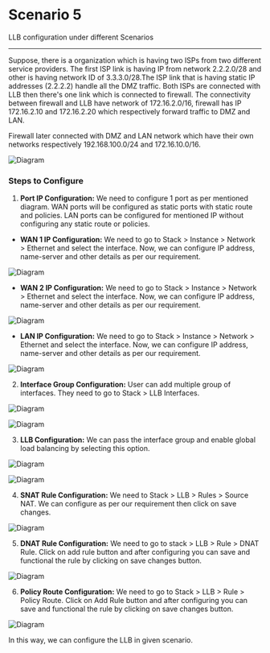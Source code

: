 # Scenario 5

LLB configuration under different Scenarios

---

Suppose, there is a organization which is having two ISPs from two different service providers. The first ISP link is having IP from network 2.2.2.0/28 and other is having network ID of 3.3.3.0/28.The ISP link that is having static IP addresses  (2.2.2.2) handle all the DMZ traffic.
Both ISPs are connected with LLB then there's one link which is connected to firewall. The connectivity between firewall and LLB have network of 172.16.2.0/16, firewall has IP 172.16.2.10 and 172.16.2.20 which respectively forward traffic to DMZ and LAN. 

Firewall later connected with DMZ and LAN network which have their own networks respectively 192.168.100.0/24 and 172.16.10.0/16.

![Diagram](/img/llb/scenarios/scenario6-1.png)

### Steps to Configure

1. **Port IP Configuration:** 
We need to configure 1 port as per mentioned diagram. WAN ports will be configured as static ports with static route and policies. LAN ports can be configured for mentioned IP without configuring any static route or policies.

 - **WAN 1 IP Configuration:**
We need to go to Stack > Instance > Network > Ethernet and select the interface. Now, we can configure IP address, name-server and other details as per our requirement.

![Diagram](/img/llb/scenarios/scenario6-2.png)

 - **WAN 2 IP Configuration:**
We need to go to Stack > Instance > Network > Ethernet and select the interface. Now, we can configure IP address, name-server and other details as per our requirement.

![Diagram](/img/llb/scenarios/scenario6-3.png)

 - **LAN IP Configuration:**
We need to go to Stack > Instance > Network > Ethernet and select the interface. Now, we can configure IP address, name-server and other details as per our requirement.

![Diagram](/img/llb/scenarios/scenario6-4.png)

2. **Interface Group Configuration:** 
User can add multiple group of interfaces. They need to go to Stack > LLB Interfaces.

![Diagram](/img/llb/scenarios/scenario6-5.png)

![Diagram](/img/llb/scenarios/scenario6-6.png)

3. **LLB Configuration:**
We can pass the interface group and enable global load balancing by selecting this option.

![Diagram](/img/llb/scenarios/scenario6-7.png)

![Diagram](/img/llb/scenarios/scenario6-8.png)

4. **SNAT Rule Configuration:** 
We need to Stack > LLB > Rules > Source NAT. We can configure as per our requirement then click on save changes.

![Diagram](/img/llb/scenarios/scenario6-9.png)

5. **DNAT Rule Configuration:**
We need to go to stack > LLB > Rule > DNAT Rule. Click on add rule button and after configuring you can save and functional the rule by clicking on save changes button.

![Diagram](/img/llb/scenarios/scenario6-10.png)

6. **Policy Route Configuration:**
We need to go to Stack > LLB > Rule > Policy Route. Click on Add Rule button and after configuring you can save and functional the rule by clicking on save changes button.

![Diagram](/img/llb/scenarios/scenario6-11.png)

In this way, we can configure the LLB in given scenario.

